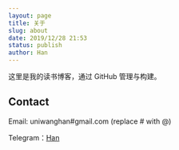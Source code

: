 ```yaml
---
layout: page
title: 关于
slug: about
date: 2019/12/28 21:53
status: publish
author: Han
---
```


这里是我的读书博客，通过 GitHub 管理与构建。


## Contact

Email: uniwanghan#gmail.com (replace # with @)

Telegram：[Han](https://t.me/will7king)
